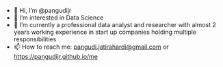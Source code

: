 - 👋 Hi, I’m @pangudijr
- 👀 I’m interested in Data Science
- 🌱 I’m currently a professional data analyst and researcher with almost 2 years working experience in start up companies holding multiple responsibilities
- 📫 How to reach me: pangudi.jatirahardi@gmail.com or https://pangudijr.github.io/me

<!---
pangudijr/pangudijr is a ✨ special ✨ repository because its `README.md` (this file) appears on your GitHub profile.
You can click the Preview link to take a look at your changes.
--->
